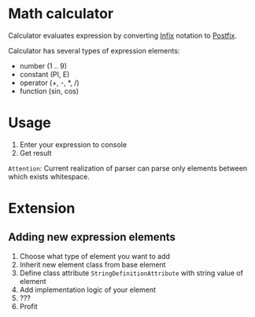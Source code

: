 # Math calculator

Calculator evaluates expression by converting [Infix](https://en.wikipedia.org/wiki/Infix_notation) notation to [Postfix](https://en.wikipedia.org/wiki/Reverse_Polish_notation).

Calculator has several types of expression elements:
+ number (1 .. 9)
+ constant (PI, E)
+ operator (+, -, *, /)
+ function (sin, cos)

# Usage

1. Enter your expression to console
1. Get result

`Attention`: Current realization of parser can parse only elements between which exists whitespace.

# Extension 

## Adding new expression elements

1. Choose what type of element you want to add
1. Inherit new element class from base element
1. Define class attribute `StringDefinitionAttribute` with string value of element
1. Add implementation logic of your element
1. ???
1. Profit